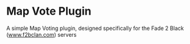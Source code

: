 Map Vote Plugin
==================

A simple Map Voting plugin, designed specifically for the Fade 2 Black (www.f2bclan.com) servers
